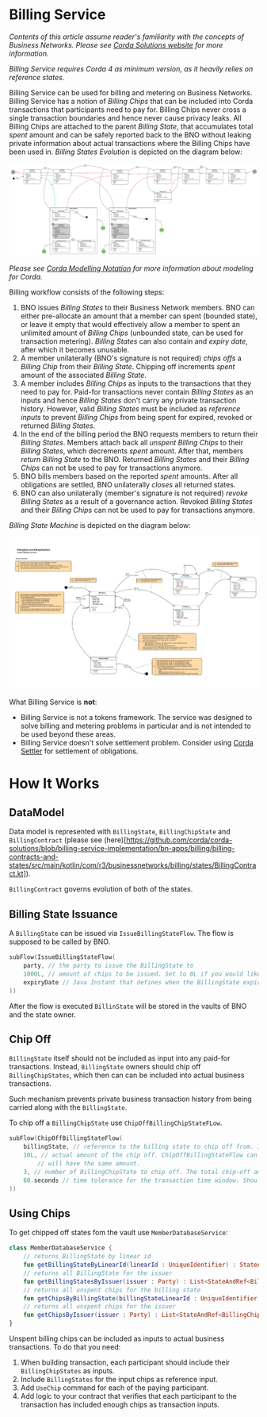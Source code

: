 Billing Service
===============

*Contents of this article assume reader's familiarity with the concepts of *Business Networks*. Please see [Corda Solutions website](https://solutions.corda.net/business-networks/intro.html) for more information.*

*Billing Service requires Corda 4 as minimum version, as it heavily relies on reference states.*

Billing Service can be used for billing and metering on Business Networks. Billing Service has a notion of *Billing Chips* that can be included into Corda transactions that participants need to pay for. Billing Chips never cross a single transaction boundaries and hence never cause privacy leaks. All Billing Chips are attached to the parent *Billing State*, that accumulates total *spent* amount and can be safely reported back to the BNO without leaking private information about actual transactions where the Billing Chips have been used in. *Billing States Evolution* is depicted on the diagram below:

![Billing State Evolution](./resources/billing_state_evolution.png) 

*Please see [Corda Modelling Notation](https://solutions.corda.net/corda-modelling-notation/overview/overview-overview.html) for more information about modeling for Corda.* 

Billing workflow consists of the following steps:
1. BNO issues *Billing States* to their Business Network members. BNO can either pre-allocate an amount that a member can spent (bounded state), or leave it empty that would effectively allow a member to spent an unlimited amount of *Billing Chips* (unbounded state, can be used for transaction metering). *Billing States* can also contain and *expiry date*, after which it becomes unusable.
2. A member unilaterally (BNO's signature is not required) *chips offs* a *Billing Chip* from their *Billing State*. Chipping off increments *spent* amount of the associated *Billing State*. 
3. A member includes *Billing Chips* as inputs to the transactions that they need to pay for. Paid-for transactions never contain *Billing States* as an inputs and hence *Billing States* don't carry any private transaction history. However, valid *Billing States* must be included as *reference inputs* to prevent *Billing Chips* from being spent for expired, revoked or returned *Billing States*.
4. In the end of the billing period the BNO requests members to return their *Billing States*. Members attach back all *unspent Billing Chips* to their *Billing States*, which decrements *spent* amount. After that, members *return Billing State* to the BNO. Returned *Billing States* and their *Billing Chips* can not be used to pay for transactions anymore.  
5. BNO bills members based on the reported *spent* amounts. After all obligations are settled, BNO unilaterally *closes* all returned states.
6. BNO can also unilaterally (member's signature is not required) *revoke Billing States* as a result of a governance action. Revoked *Billing States* and their *Billing Chips* can not be used to pay for transactions anymore.

*Billing State Machine* is depicted on the diagram below:

![Billing State Machine](./resources/billing_state_machine.png)

What Billing Service is **not**:
* Billing Service is not a tokens framework. The service was designed to solve billing and metering problems in particular and is not intended to be used beyond these areas.
* Billing Service doesn't solve settlement problem. Consider using [Corda Settler](https://github.com/corda/corda-settler) for settlement of obligations.

# How It Works

## DataModel

Data model is represented with `BillingState`, `BillingChipState` and `BillingContract` (please see (here)[https://github.com/corda/corda-solutions/blob/billing-service-implementation/bn-apps/billing/billing-contracts-and-states/src/main/kotlin/com/r3/businessnetworks/billing/states/BillingContract.kt]).

`BillingContract` governs evolution of both of the states. 

## Billing State Issuance

A `BillingState` can be issued via `IssueBillingStateFlow`. The flow is supposed to be called by BNO.

```kotlin
subFlow(IssueBillingStateFlow(
    party, // the party to issue the BillingState to
    1000L, // amount of chips to be issued. Set to 0L if you would like to enable unlimited spending.
    expiryDate // Java Instant that defines when the BillingState expires. Transactions involving billing states with the expiry dates set require time window to be provided. 
))
```

After the flow is executed `BillinState` will be stored in the vaults of BNO and the state owner. 

## Chip Off

`BillingState` itself should not be included as input into any paid-for transactions. Instead, `BillingState` owners should chip off `BillingChipStates`, which then can can be included into actual business transactions.

Such mechanism prevents private business transaction history from being carried along with the `BillingState`.

To chip off a `BillingChipState` use `ChipOffBillingChipStateFLow`.

```kotlin
subFlow(ChipOffBillingStateFlow(
    billingState, // reference to the billing state to chip off from. If the issued is not 0, make sure that there is enough amount left to satisfy chip-off demand. 
    10L, // actual amount of the chip off. ChipOffBillingStateFlow can chip off multiple BillingStateChips in one go. All chips 
        // will have the same amount. 
    3, // number of BillingChipState to chip off. The total chip-off amount will be equal to numberOfChips * chipOffAmount 
    60.seconds // time tolerance for the transaction time window. Should be provided only if the billingState has an expiry date
))
```

## Using Chips

To get chipped off states fom the vault use `MemberDatabaseService`:

```kotlin
class MemberDatabaseService {
    // returns BillingState by linear id
    fun getBillingStateByLinearId(linearId : UniqueIdentifier) : StateAndRef<BillingState>?
    // returns all BillingState for the issuer 
    fun getBillingStatesByIssuer(issuer : Party) : List<StateAndRef<BillingState>>
    // returns all unspent chips for the billing state 
    fun getChipsByBillingState(billingStateLinearId : UniqueIdentifier) : List<StateAndRef<BillingChipState>>
    // returns all unspent chips for the issuer 
    fun getChipsByIssuer(issuer : Party) : List<StateAndRef<BillingChipState>> 
}
```

Unspent billing chips can be included as inputs to actual business transactions. To do that you need:
1. When building transaction, each participant should include their `BillingChipStates` as inputs.
2. Include `BillingStates` for the input chips as reference input.
3. Add `UseChip` command for each of the paying participant.
4. Add logic to your contract that verifies that each participant to the transaction has included enough chips as transaction inputs.

